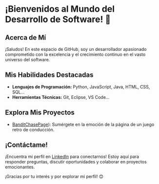# ¡Bienvenidos al Mundo del Desarrollo de Software! 👋

## Acerca de Mí

¡Saludos! En este espacio de GitHub, soy un desarrollador apasionado comprometido con la excelencia y el crecimiento continuo en el vasto universo del software.

## Mis Habilidades Destacadas

- **Lenguajes de Programación:** Python, JavaScript, Java, HTML, CSS, SQL...
- **Herramientas Técnicas:** Git, Eclipse, VS Code...

## Explora Mis Proyectos

- [BanditChasePage](https://github.com/JCasaisCar/BanditChasePage)): Sumérgete en la emoción de la página de un juego retro de conducción.

## ¡Contáctame!

¡Encuentra mi perfil en [LinkedIn](https://www.linkedin.com/in/jes%C3%BAs-casais-carrillo-jcasaiscar/) para conectarnos! Estoy aquí para responder preguntas, discutir oportunidades y colaborar en proyectos emocionantes.

¡Gracias por tu interés y por explorar mi perfil! 😊
